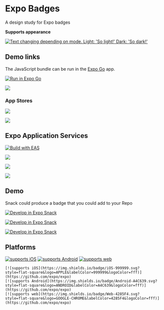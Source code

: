 # Expo Badges

A design study for Expo badges

**Supports appearance**

<a href="https://docs.expo.dev/eas">
<picture>
  <source media="(prefers-color-scheme: dark)" srcset="https://img.shields.io/badge/Build-fff.svg?style=for-the-badge&logo=EXPO&labelColor=fff&logoColor=000">
  <img alt="Text changing depending on mode. Light: 'So light!' Dark: 'So dark!'" src="https://img.shields.io/badge/Build-000.svg?style=for-the-badge&logo=EXPO&labelColor=000&logoColor=FFF">
</picture>
</a>


## Demo links

The JavaScript bundle can be run in the [Expo Go](https://expo.dev/expo-go) app.

[![Run in Expo Go](https://img.shields.io/badge/Run%20in%20Expo%20Go-4285F4.svg?style=flat-square&logo=EXPO&labelColor=4285F4&logoColor=fff)](https://expo.dev/@bacon/pillar-valley)

[![](https://img.shields.io/badge/Play%20Online-4285F4.svg?style=flat-square&logo=Google-Chrome&labelColor=4285F4&logoColor=fff)](https://pillarvalley.netlify.app/)

### App Stores


[![](https://img.shields.io/badge/Google%20Play-4285F4.svg?style=flat-square&logo=Google-Play&labelColor=4285F4&logoColor=fff)](https://play.google.com/store/apps/details?id=com.evanbacon.pillarvalley)

[![](https://img.shields.io/badge/App%20Store-4285F4.svg?style=flat-square&logo=App-Store&labelColor=4285F4&logoColor=fff)](https://itunes.apple.com/us/app/pillar-valley/id1336398804)

<!-- https://expo.dev/@bacon/pillar-valley -->

## Expo Application Services

<!-- TODO: Need github bot link -->

[![Build with EAS](https://img.shields.io/badge/Build-3275E7.svg?style=for-the-badge&logo=EXPO&labelColor=000&logoColor=FFF)](https://docs.expo.dev/build/introduction/)

[![](https://img.shields.io/badge/eas%20submit%20--p%20android-3275E7.svg?style=flat-square&logo=Google-Play&labelColor=3275E7&logoColor=fff)](https://expo.dev/expo-go)

[![](https://img.shields.io/badge/eas%20submit%20--p%20ios-3275E7.svg?style=flat-square&logo=App-Store&labelColor=3275E7&logoColor=fff)](https://expo.dev/expo-go)

[![](https://img.shields.io/badge/Deploy%20to%20App%20Store-000.svg?style=flat-square&logo=App-Store&labelColor=ffffff&logoColor=000)](https://expo.dev/expo-go)

## Demo

Snack could produce a badge that you could add to your Repo

[![Develop in Expo Snack](https://img.shields.io/badge/Snack-fff.svg?style=for-the-badge&logo=EXPO&labelColor=000&logoColor=FFF)](https://snack.expo.io)

[![Develop in Expo Snack](https://img.shields.io/badge/DEVELOP%20IN%20SNACK-000.svg?style=for-the-badge&logo=EXPO&labelColor=FFF&logoColor=000)](https://snack.expo.io)

[![Develop in Expo Snack](https://img.shields.io/badge/Develop%20in%20Snack-000.svg?style=flat-square&logo=EXPO&labelColor=FFF&logoColor=000)](https://snack.expo.io)


## Platforms

[![supports iOS](https://img.shields.io/badge/iOS-999999.svg?style=flat-square&logo=APPLE&labelColor=999999&logoColor=fff)](https://github.com/expo/expo)
[![supports Android](https://img.shields.io/badge/Android-A4C639.svg?style=flat-square&logo=ANDROID&labelColor=A4C639&logoColor=fff)](https://github.com/expo/expo)
[![supports web](https://img.shields.io/badge/Web-4285F4.svg?style=flat-square&logo=GOOGLE-CHROME&labelColor=4285F4&logoColor=fff)](https://github.com/expo/expo)



```
[![supports iOS](https://img.shields.io/badge/iOS-999999.svg?style=flat-square&logo=APPLE&labelColor=999999&logoColor=fff)](https://github.com/expo/expo)
[![supports Android](https://img.shields.io/badge/Android-A4C639.svg?style=flat-square&logo=ANDROID&labelColor=A4C639&logoColor=fff)](https://github.com/expo/expo)
[![supports web](https://img.shields.io/badge/Web-4285F4.svg?style=flat-square&logo=GOOGLE-CHROME&labelColor=4285F4&logoColor=fff)](https://github.com/expo/expo)
```
